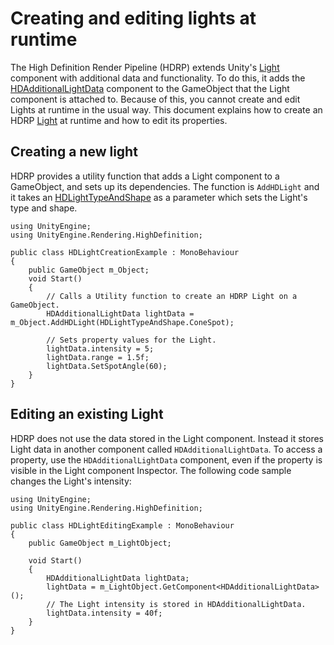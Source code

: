 # Creating and editing lights at runtime

The High Definition Render Pipeline (HDRP) extends Unity's [Light](https://docs.unity3d.com/Manual/class-Light.html) component with additional data and functionality. To do this, it adds the [HDAdditionalLightData](./api/UnityEngine.Rendering.HighDefinition.HDAdditionalLightData.html) component to the GameObject that the Light component is attached to. Because of this, you cannot create and edit Lights at runtime in the usual way. This document explains how to create an HDRP [Light](Light-Component.md) at runtime and how to edit its properties.

## Creating a new light

HDRP provides a utility function that adds a Light component to a GameObject, and sets up its dependencies. The function is `AddHDLight` and it takes an [HDLightTypeAndShape](./api/UnityEngine.Rendering.HighDefinition.HDLightTypeAndShape.html) as a parameter which sets the Light's type and shape.

```
using UnityEngine;
using UnityEngine.Rendering.HighDefinition;

public class HDLightCreationExample : MonoBehaviour
{
    public GameObject m_Object;
    void Start()
    {
        // Calls a Utility function to create an HDRP Light on a GameObject.
        HDAdditionalLightData lightData = m_Object.AddHDLight(HDLightTypeAndShape.ConeSpot);

        // Sets property values for the Light.
        lightData.intensity = 5;
        lightData.range = 1.5f;
        lightData.SetSpotAngle(60);
    }
}

```


## Editing an existing Light

HDRP does not use the data stored in the Light component. Instead it stores Light data in another component called `HDAdditionalLightData`. To access a property, use the `HDAdditionalLightData` component, even if the property is visible in the Light component Inspector. The following code sample changes the Light's intensity:

```
using UnityEngine;
using UnityEngine.Rendering.HighDefinition;

public class HDLightEditingExample : MonoBehaviour
{
    public GameObject m_LightObject;

    void Start()
    {
        HDAdditionalLightData lightData;
        lightData = m_LightObject.GetComponent<HDAdditionalLightData>();
        // The Light intensity is stored in HDAdditionalLightData.
        lightData.intensity = 40f;
    }
}
```
